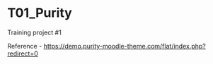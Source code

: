 # T01_Purity

Training project #1 

Reference - https://demo.purity-moodle-theme.com/flat/index.php?redirect=0
